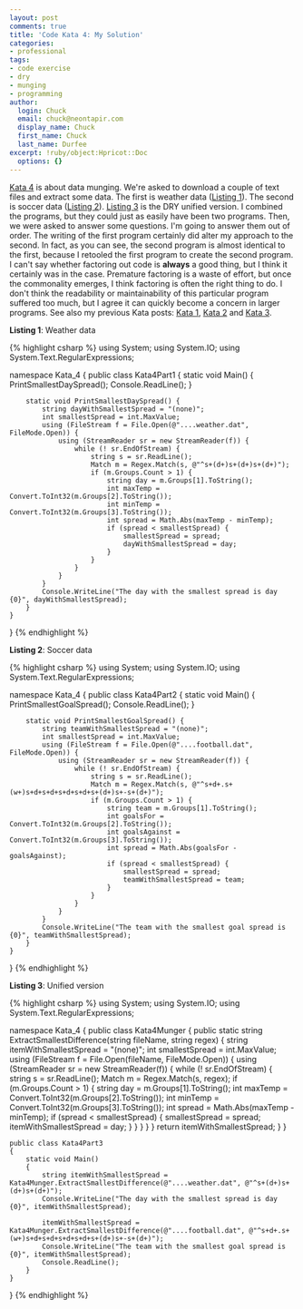 ```yaml
---
layout: post
comments: true
title: 'Code Kata 4: My Solution'
categories:
- professional
tags:
- code exercise
- dry
- munging
- programming
author:
  login: Chuck
  email: chuck@neontapir.com
  display_name: Chuck
  first_name: Chuck
  last_name: Durfee
excerpt: !ruby/object:Hpricot::Doc
  options: {}
---
```

[Kata 4](http://web.archive.org/web/20131016084024/http://codekata.pragprog.com/2007/01/kata_four_data_.html) is about data munging. We're asked to download a couple of text files and extract some data. The first is weather data ([Listing 1](#listing1)). The second is soccer data ([Listing 2](#listing2)). [Listing 3](#listing3) is the DRY unified version. I combined the programs, but they could just as easily have been two programs. Then, we were asked to answer some questions. I'm going to answer them out of order. The writing of the first program certainly did alter my approach to the second. In fact, as you can see, the second program is almost identical to the first, because I retooled the first program to create the second program. I can't say whether factoring out code is **always** a good thing, but I think it certainly was in the case. Premature factoring is a waste of effort, but once the commonality emerges, I think factoring is often the right thing to do. I don't think the readability or maintainability of this particular program suffered too much, but I agree it can quickly become a concern in larger programs. See also my previous Kata posts: [Kata 1](http://neontapir.wordpress.com/2008/01/26/code-kata-1-my-solution/), [Kata 2](http://neontapir.wordpress.com/2008/01/31/kata-2-my-solution/) and [Kata 3](http://neontapir.wordpress.com/2008/02/04/kata-3-my-solution/).

<a name="listing1"></a>**Listing 1**: Weather data

{% highlight csharp %}
using System;
using System.IO;
using System.Text.RegularExpressions;

namespace Kata_4
{
    public class Kata4Part1
    {
        static void Main()
        {
            PrintSmallestDaySpread();
            Console.ReadLine();
        }

        static void PrintSmallestDaySpread() {
            string dayWithSmallestSpread = "(none)";
            int smallestSpread = int.MaxValue;
            using (FileStream f = File.Open(@"....weather.dat", FileMode.Open)) {
                using (StreamReader sr = new StreamReader(f)) {
                    while (! sr.EndOfStream) {
                        string s = sr.ReadLine();
                        Match m = Regex.Match(s, @"^s+(d+)s+(d+)s+(d+)");
                        if (m.Groups.Count > 1) {
                            string day = m.Groups[1].ToString();
                            int maxTemp = Convert.ToInt32(m.Groups[2].ToString());
                            int minTemp = Convert.ToInt32(m.Groups[3].ToString());
                            int spread = Math.Abs(maxTemp - minTemp);
                            if (spread < smallestSpread) {
                                smallestSpread = spread;
                                dayWithSmallestSpread = day;
                            }
                        }
                    }
                }
            }
            Console.WriteLine("The day with the smallest spread is day {0}", dayWithSmallestSpread);
        }
    }
}
{% endhighlight %}

<a name="#listing2"></a>**Listing 2**: Soccer data

{% highlight csharp %}
using System;
using System.IO;
using System.Text.RegularExpressions;

namespace Kata_4
{
    public class Kata4Part2
    {
        static void Main()
        {
            PrintSmallestGoalSpread();
            Console.ReadLine();
        }

        static void PrintSmallestGoalSpread() {
            string teamWithSmallestSpread = "(none)";
            int smallestSpread = int.MaxValue;
            using (FileStream f = File.Open(@"....football.dat", FileMode.Open)) {
                using (StreamReader sr = new StreamReader(f)) {
                    while (! sr.EndOfStream) {
                        string s = sr.ReadLine();
                        Match m = Regex.Match(s, @"^s+d+.s+(w+)s+d+s+d+s+d+s+d+s+(d+)s+-s+(d+)");
                        if (m.Groups.Count > 1) {
                            string team = m.Groups[1].ToString();
                            int goalsFor = Convert.ToInt32(m.Groups[2].ToString());
                            int goalsAgainst = Convert.ToInt32(m.Groups[3].ToString());
                            int spread = Math.Abs(goalsFor - goalsAgainst);
                            if (spread < smallestSpread) {
                                smallestSpread = spread;
                                teamWithSmallestSpread = team;
                            }
                        }
                    }
                }
            }
            Console.WriteLine("The team with the smallest goal spread is {0}", teamWithSmallestSpread);
        }
    }
}
{% endhighlight %}

<a name="#listing3"></a>**Listing 3**: Unified version

{% highlight csharp %}
using System;
using System.IO;
using System.Text.RegularExpressions;

namespace Kata_4
{
    public class Kata4Munger {
        public static string ExtractSmallestDifference(string fileName, string regex) {
            string itemWithSmallestSpread = "(none)";
            int smallestSpread = int.MaxValue;
            using (FileStream f = File.Open(fileName, FileMode.Open)) {
                using (StreamReader sr = new StreamReader(f)) {
                    while (! sr.EndOfStream) {
                        string s = sr.ReadLine();
                        Match m = Regex.Match(s, regex);
                        if (m.Groups.Count > 1) {
                            string day = m.Groups[1].ToString();
                            int maxTemp = Convert.ToInt32(m.Groups[2].ToString());
                            int minTemp = Convert.ToInt32(m.Groups[3].ToString());
                            int spread = Math.Abs(maxTemp - minTemp);
                            if (spread < smallestSpread) {
                                smallestSpread = spread;
                                itemWithSmallestSpread = day;
                            }
                        }
                    }
                }
            }
            return itemWithSmallestSpread;
        }
    }

    public class Kata4Part3
    {
        static void Main()
        {
            string itemWithSmallestSpread = Kata4Munger.ExtractSmallestDifference(@"....weather.dat", @"^s+(d+)s+(d+)s+(d+)");
            Console.WriteLine("The day with the smallest spread is day {0}", itemWithSmallestSpread);

            itemWithSmallestSpread = Kata4Munger.ExtractSmallestDifference(@"....football.dat", @"^s+d+.s+(w+)s+d+s+d+s+d+s+d+s+(d+)s+-s+(d+)");
            Console.WriteLine("The team with the smallest goal spread is {0}", itemWithSmallestSpread);
            Console.ReadLine();
        }
    }
}
{% endhighlight %}
